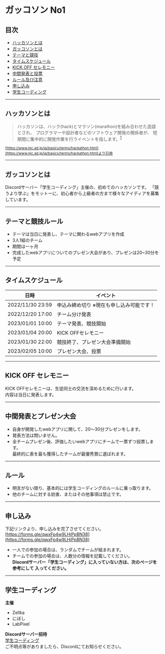 # ガッコソン No1
## 目次
- [ハッカソンとは](#ハッカソンとは)
- [ガッコソンとは](#ガッコソンとは)
- [テーマと競技](#-テーマと競技)
- [タイムスケジュール](#タイムスケジュール)
- [KICK OFF セレモニー](#-kick-off-セレモニー)
- [中間発表と投票](#-中間発表と投票)
- [ルール及び注意](#-ルール及び注意)
- [申し込み](#申し込み)
- [学生コーディング](#学生コーディング)
---
## ハッカソンとは
> ハッカソンは、ハック(hack)とマラソン(marathon)を組み合わせた造語とされ、 プログラマーや設計者などのソフトウェア開発の関係者が、 短期間に集中的に開発作業を行うイベントを指します。<sup>[1](#note1)</sup><br>

<small id="note1">[https://www.nic.ad.jp/ja/basics/terms/hackathon.html](https://www.nic.ad.jp/ja/basics/terms/hackathon.html)より引用</small>

---
## ガッコソンとは
Discordサーバー「学生コーディング」主催の、初めてのハッカソンです。
「競うより学ぶ」をモットーに、初心者から上級者の方まで様々なアイディアを募集しています。

---
## テーマと競技ルール
- テーマは当日に発表し、テーマに関わるwebアプリを作成
- 3人1組のチーム
- 期間は一ヶ月
- 完成したwebアプリについてのプレゼン大会があり、プレゼンは20~30分を予定

---
## タイムスケジュール
| 日時 | イベント |
|---|---|
| 2022/11/30 23:59 | 申込み締め切り ※現在も申し込み可能です！ |
| 2022/12/20 17:00 | チーム分け発表 |
| 2023/01/01 10:00 | テーマ発表、競技開始 |
| 2023/01/04 20:00 | KICK OFFセレモニー |
| 2023/01/30 22:00 | 競技終了、プレゼン大会準備開始 |
| 2023/02/05 10:00 | プレゼン大会、投票 |

---
## KICK OFF セレモニー
KICK OFFセレモニーは、生徒同士の交流を深めるために行います。<br>
内容は当日に発表します。

---
## 中間発表とプレゼン大会
- 自身が開発したwebアプリに関して、20〜30分プレゼンをします。
- 発表方法は問いません。
- 全チームプレゼン後、評価したいwebアプリにチームで一票ずつ投票します。<br>
  最終的に表を最も獲得したチームが最優秀賞に選ばれます。

---
## ルール
- 明言がない限り、基本的には学生コーディングのルールに乗っ取ります。
- 他のチームに対する妨害、またはその他事項は禁止です。
  
---
## 申し込み
下記リンクより、申し込みを完了させてください。
[https://forms.gle/qwxFp4w9LHiPpBN38](https://forms.gle/qwxFp4w9LHiPpBN38)
- 一人での参加の場合は、ランダムでチームが組まれます。
- チームでの参加の場合は、人数分の情報を記載してください。<br>
**Discordサーバー「学生コーディング」に入っていない方は、次のページを参考にして
入ってください。**
---
## 学生コーディング
**主催**
- Zellka
- にぼし
- LabPixel<br>

**Discordサーバー招待**<br>
[学生コーディング](https://disboard.org/ja/server/974986650117607444)<br>
ご不明点等がありましたら、Discordにてお知らせください。
